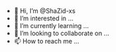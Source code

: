 - 👋 Hi, I’m @ShaZid-xs
- 👀 I’m interested in ...
- 🌱 I’m currently learning ...
- 💞️ I’m looking to collaborate on ...
- 📫 How to reach me ...

<!---
ShaZid-xs/ShaZid-xs is a ✨ special ✨ repository because its `README.md` (this file) appears on your GitHub profile.
You can click the Preview link to take a look at your changes.
--->
